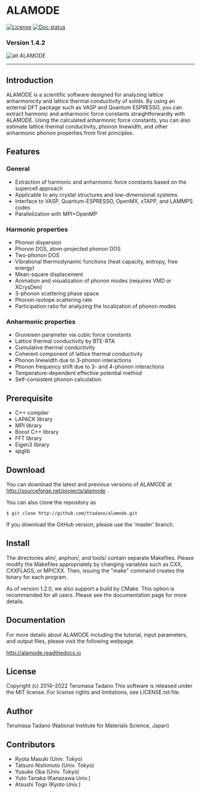 # ALAMODE
 
[![License][license-image]][license-url]
[![Doc status][docs-image]][docs-url]

### Version 1.4.2
![alt ALAMODE](./docs/img/alamode.png)


- - -

## Introduction 

ALAMODE is a scientific software designed for analyzing lattice anharmonicity
and lattice thermal conductivity of solids. By using an external DFT package
such as VASP and Quantum ESPRESSO, you can extract harmonic and anharmonic
force constants straightforwardly with ALAMODE. Using the calculated anharmonic
force constants, you can also estimate lattice thermal conductivity, phonon
linewidth, and other anharmonic phonon properties from first principles.

## Features


### General
* Extraction of harmonic and anharmonic force constants based on the supercell approach
* Applicable to any crystal structures and low-dimensional systems
* Interface to VASP, Quantum-ESPRESSO, OpenMX, xTAPP, and LAMMPS codes
* Parallelization with MPI+OpenMP

### Harmonic properties

* Phonon dispersion
* Phonon DOS, atom-projected phonon DOS
* Two-phonon DOS
* Vibrational thermodynamic functions (heat capacity, entropy, free energy)
* Mean-square displacement
* Animation and visualization of phonon modes (requires VMD or XCrysDen)
* 3-phonon scattering phase space
* Phonon-isotope scattering rate
* Participation ratio for analyzing the localization of phonon modes


### Anharmonic properties
* Gruneisen parameter via cubic force constants
* Lattice thermal conductivity by BTE-RTA
* Cumulative thermal conductivity
* Coherent component of lattice thermal conductivity
* Phonon linewidth due to 3-phonon interactions
* Phonon frequency shift due to 3- and 4-phonon interactions
* Temperature-dependent effective potential method
* Self-consistent phonon calculation

## Prerequisite
* C++ compiler
* LAPACK library
* MPI library
* Boost C++ library
* FFT library
* Eigen3 library
* spglib

## Download

You can download the latest and previous versions of ALAMODE 
at http://sourceforge.net/projects/alamode .

You can also clone the repository as

```
$ git clone http://github.com/ttadano/alamode.git
```

If you download the GitHub version, please use the 'master' branch.

## Install
The directories alm/, anphon/, and tools/ contain separate Makefiles.
Please modify the Makefiles appropriately by changing variables such as 
CXX, CXXFLAGS, or MPICXX. Then, issuing the "make" command creates the binary for each program. 

As of version 1.2.0, we also support a build by CMake. This option is recommended for all users.
Please see the documentation page for more details.


## Documentation
For more details about ALAMODE including the tutorial, input parameters, and 
output files, please visit the following webpage.

http://alamode.readthedocs.io


## License
Copyright (c) 2014–2022 Terumasa Tadano
This software is released under the MIT license. 
For license rights and limitations, see LICENSE.txt file.

## Author
Terumasa Tadano (National Institute for Materials Science, Japan)

## Contributors

* Ryota Masuki (Univ. Tokyo)
* Tatsuro Nishimoto (Univ. Tokyo)
* Yusuke Oba (Univ. Tokyo)
* Yuto Tanaka (Kanazawa Univ.)
* Atsushi Togo (Kyoto Univ.)


[license-image]: https://img.shields.io/github/license/ttadano/alamode.svg
[license-url]:  https://github.com/ttadano/alamode/blob/develop/LICENSE.txt

[docs-image]:  https://readthedocs.org/projects/alamode/badge/?version=latest
[docs-url]: https://alamode.readthedocs.io/en/latest/?badge=latest

